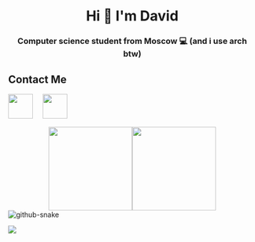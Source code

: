 <h1 align="center">Hi 👋 I'm David</h1>
<h3 align="center">Computer science student from Moscow 💻 (and i use arch btw)</h3>

## Contact Me

<a href="https://t.me/koftamainee"><img src="https://cdn-icons-png.flaticon.com/512/5968/5968804.png" width="50px"></a>
&nbsp;&nbsp;&nbsp;
<a href="mailto:koftamainee@gmail.com"><img src="https://cdn-icons-png.flaticon.com/512/5968/5968534.png" width="50px"></a>





<div style="display: flex; justify-content: center;">
<a><img src="https://github-readme-stats.vercel.app/api?username=koftamainee&theme=tokyonight&hide_border=false&include_all_commits=false&count_private=false" height="170px"></a>
<a><img src="https://github-readme-streak-stats.herokuapp.com/?user=koftamainee&theme=tokyonight&hide_border=falsee" height="170px"></a>
</div>

<picture>
  <source media="(prefers-color-scheme: dark)" srcset="https://raw.githubusercontent.com/koftamainee/koftamainee/output/github-contribution-grid-snake-dark.svg" />
  <source media="(prefers-color-scheme: light)" srcset="https://raw.githubusercontent.com/koftamainee/koftamainee/output/github-contribution-grid-snake.svg" />
  <img alt="github-snake" src="github-snake.svg" />
</picture>

[![](https://visitcount.itsvg.in/api?id=koftamainee&icon=0&color=0)](https://visitcount.itsvg.in)
